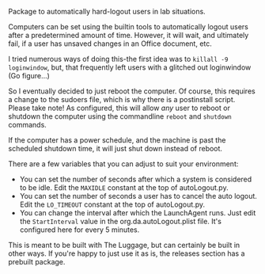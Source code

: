 Package to automatically hard-logout users in lab situations.

Computers can be set using the builtin tools to automatically logout users
after a predetermined amount of time. However, it will wait, and ultimately
fail, if a user has unsaved changes in an Office document, etc.

I tried numerous ways of doing this-the first idea was to ```killall -9
loginwindow```, but, that frequently left users with a glitched out loginwindow
(Go figure...)

So I eventually decided to just reboot the computer. Of course, this requires
a change to the sudoers file, which is why there is a postinstall script. Please take note! As configured, this will allow *any* user to reboot or shutdown the computer using the commandline ```reboot``` and ```shutdown``` commands.

If the computer has a power schedule, and the machine is past the scheduled shutdown time, it will just shut down instead of reboot.

There are a few variables that you can adjust to suit your environment:
* You can set the number of seconds after which a system is considered to be idle. Edit the ```MAXIDLE``` constant at the top of autoLogout.py.
* You can set the number of seconds a user has to cancel the auto logout. Edit the ```LO_TIMEOUT``` constant at the top of autoLogout.py.
* You can change the interval after which the LaunchAgent runs. Just edit the ```StartInterval``` value in the org.da.autoLogout.plist file. It's configured here for every 5 minutes.

This is meant to be built with The Luggage, but can certainly be built in other
ways. If you're happy to just use it as is, the releases section has a prebuilt package.
